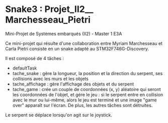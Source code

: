 # Snake3 : Projet_II2__ Marchesseau_Pietri
Mini-Projet de Systèmes embarqués (II2) - Master 1 E3A

Ce mini-projet qui résulte d'une collaboration entre Myriam Marchesseau et Carla Pietri consiste en un snake adapté au STM32F746G-Discovery.

Il est composé de 4 tâches : 
- defaultTask
- tache_snake : gère la longueur, la position et la direction du serpent, ses collisions avec les murs et les objets
- tache_affichage : gère l'affichage des objets et du serpent
- tache_game : crée un couple de coordonnées (x, y) aléatoire qui seront les coordonnées de l'objet, et gère le jeu : si le 
serpent entre en collision avec le mur ou lui-même, alors le jeu est terminé et une image "game over" apparaît sur l'écran. De plus, les autres tâches sont détruites.

Le serpent se déplace lorsqu'on agit sur le joystick.
